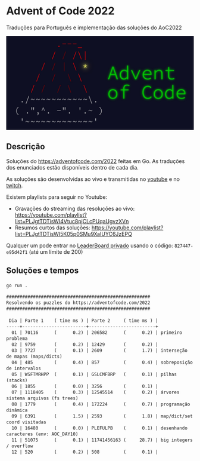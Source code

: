 # Advent of Code 2022

Traduções para Português e implementação das soluções do AoC2022

![Advent Of Code](./aoc.jpeg)

## Descrição

Soluções do https://adventofcode.com/2022 feitas em Go.
As traduções dos enunciados estão disponíveis dentro de cada dia.

As soluções são desenvolvidas ao vivo e transmitidas no
[youtube](https://youtube.com/@tcarreira) e no
[twitch](https://twitch.tv/tcarreira).

Existem playlists para seguir no Youtube:
- Gravações do streaming das resoluções ao vivo: https://youtube.com/playlist?list=PLJgtTDTisWI4Vtuc8pjCLcPUqaUgvzXVn
- Resumos curtos das soluções: https://youtube.com/playlist?list=PLJgtTDTisWI5K05p0SMu9XaIUYC6JzEPQ

Qualquer um pode entrar no [LeaderBoard privado](https://adventofcode.com/2022/leaderboard/private) usando o código: `827447-e95d42f1` (até um limite de 200)


## Soluções e tempos

`go run .`

<!-- ci:result:start -->
```
######################################################
Resolvendo os puzzles do https://adventofcode.com/2022
######################################################

 Dia | Parte 1    ( time ms ) | Parte 2     ( time ms ) |
-----+------------------------+-------------------------+
  01 | 70116      (      0.2) | 206582      (      0.2) | primeiro problema
  02 | 9759       (      0.2) | 12429       (      0.2) | 
  03 | 7727       (      0.1) | 2609        (      1.7) | interseção de mapas (maps/dicts)
  04 | 485        (      0.4) | 857         (      0.4) | sobreposição de intervalos
  05 | WSFTMRHPP  (      0.1) | GSLCMFBRP   (      0.1) | pilhas (stacks)
  06 | 1855       (      0.0) | 3256        (      0.1) | 
  07 | 1118405    (      0.3) | 12545514    (      0.2) | árvores sistema arquivos (fs trees)
  08 | 1779       (      0.4) | 172224      (      0.7) | programação dinâmica
  09 | 6391       (      1.5) | 2593        (      1.8) | map/dict/set coord visitadas
  10 | 16480      (      0.0) | PLEFULPB    (      0.1) | desenhando caracteres (env: AOC_DAY10)
  11 | 51075      (      0.1) | 11741456163 (     28.7) | big integers / overflow
  12 | 520        (      0.2) | 508         (      0.1) | 
```
<!-- ci:result:end -->
